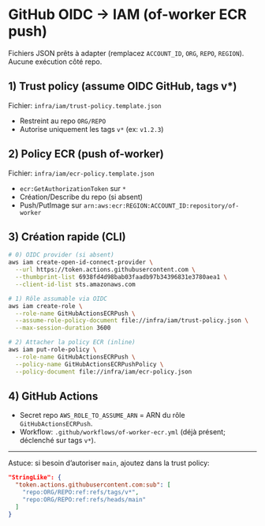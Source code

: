 # GitHub OIDC → IAM (of-worker ECR push)

Fichiers JSON prêts à adapter (remplacez `ACCOUNT_ID`, `ORG`, `REPO`, `REGION`). Aucune exécution côté repo.

## 1) Trust policy (assume OIDC GitHub, tags v*)

Fichier: `infra/iam/trust-policy.template.json`

- Restreint au repo `ORG/REPO`
- Autorise uniquement les tags `v*` (ex: `v1.2.3`)

## 2) Policy ECR (push of-worker)

Fichier: `infra/iam/ecr-policy.template.json`

- `ecr:GetAuthorizationToken` sur `*`
- Création/Describe du repo (si absent)
- Push/PutImage sur `arn:aws:ecr:REGION:ACCOUNT_ID:repository/of-worker`

## 3) Création rapide (CLI)

```bash
# 0) OIDC provider (si absent)
aws iam create-open-id-connect-provider \
  --url https://token.actions.githubusercontent.com \
  --thumbprint-list 6938fd4d98bab03faadb97b34396831e3780aea1 \
  --client-id-list sts.amazonaws.com

# 1) Rôle assumable via OIDC
aws iam create-role \
  --role-name GitHubActionsECRPush \
  --assume-role-policy-document file://infra/iam/trust-policy.json \
  --max-session-duration 3600

# 2) Attacher la policy ECR (inline)
aws iam put-role-policy \
  --role-name GitHubActionsECRPush \
  --policy-name GitHubActionsECRPushPolicy \
  --policy-document file://infra/iam/ecr-policy.json
```

## 4) GitHub Actions

- Secret repo `AWS_ROLE_TO_ASSUME_ARN` = ARN du rôle `GitHubActionsECRPush`.
- Workflow: `.github/workflows/of-worker-ecr.yml` (déjà présent; déclenché sur tags `v*`).

***

Astuce: si besoin d’autoriser `main`, ajoutez dans la trust policy:

```json
"StringLike": {
  "token.actions.githubusercontent.com:sub": [
    "repo:ORG/REPO:ref:refs/tags/v*",
    "repo:ORG/REPO:ref:refs/heads/main"
  ]
}
```
